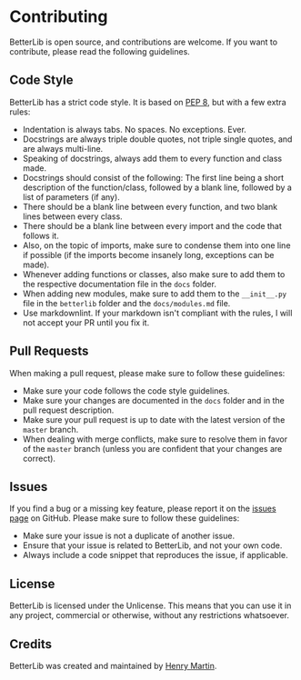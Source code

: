 # Contributing

BetterLib is open source, and contributions are welcome. If you want to contribute, please read the following guidelines.

## Code Style

BetterLib has a strict code style. It is based on [PEP 8](https://www.python.org/dev/peps/pep-0008/), but with a few extra rules:

- Indentation is always tabs. No spaces. No exceptions. Ever.
- Docstrings are always triple double quotes, not triple single quotes, and are always multi-line.
- Speaking of docstrings, always add them to every function and class made.
- Docstrings should consist of the following: The first line being a short description of the function/class, followed by a blank line, followed by a list of parameters (if any).
- There should be a blank line between every function, and two blank lines between every class.
- There should be a blank line between every import and the code that follows it.
- Also, on the topic of imports, make sure to condense them into one line if possible (if the imports become insanely long, exceptions can be made).
- Whenever adding functions or classes, also make sure to add them to the respective documentation file in the `docs` folder.
- When adding new modules, make sure to add them to the `__init__.py` file in the `betterlib` folder and the `docs/modules.md` file.
- Use markdownlint. If your markdown isn't compliant with the rules, I will not accept your PR until you fix it.

## Pull Requests

When making a pull request, please make sure to follow these guidelines:

- Make sure your code follows the code style guidelines.
- Make sure your changes are documented in the `docs` folder and in the pull request description.
- Make sure your pull request is up to date with the latest version of the `master` branch.
- When dealing with merge conflicts, make sure to resolve them in favor of the `master` branch (unless you are confident that your changes are correct).

## Issues

If you find a bug or a missing key feature, please report it on the [issues page](https://github.com/HENRYMARTIN5/betterlib) on GitHub. Please make sure to follow these guidelines:

- Make sure your issue is not a duplicate of another issue.
- Ensure that your issue is related to BetterLib, and not your own code.
- Always include a code snippet that reproduces the issue, if applicable.

## License

BetterLib is licensed under the Unlicense. This means that you can use it in any project, commercial or otherwise, without any restrictions whatsoever.

## Credits

BetterLib was created and maintained by [Henry Martin](https://henrymartin.co/).
